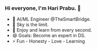### Hi everyone, I'm Hari Prabu. 👋

- 🔭 AI/ML Engineer @TheSmartBridge.
- 🌱 Sky is the limit. 
- 💯 Enjoy and learn from every second.
- 😄 Goals: Become an expert in DS.
- ⚡ Fun - Honesty - Love - Learning
